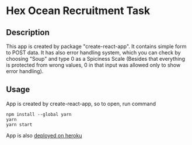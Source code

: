 # Hex Ocean Recruitment Task

## Description

This app is created by package "create-react-app". It contains simple form to POST data. It has also error handling system, which you can check by choosing "Soup" and type 0 as a Spiciness Scale (Besides that everything is protected from wrong values, 0 in that input was allowed only to show error handling).

## Usage

App is created by create-react-app, so to open, run command

```
npm install --global yarn
yarn
yarn start
```

App is also [deployed on heroku](https://hex-ocean-recruitment-task.herokuapp.com/)

